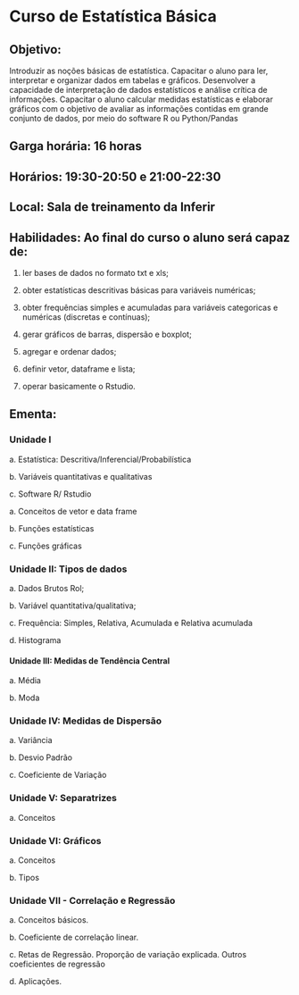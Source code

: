 # Curso de Estatística Básica

## Objetivo: 

Introduzir as noções básicas de estatística. Capacitar o aluno para ler, interpretar e
organizar dados em tabelas e gráficos. Desenvolver a capacidade de interpretação de
dados estatísticos e análise crítica de informações. Capacitar o aluno calcular medidas
estatísticas e elaborar gráficos com o objetivo de avaliar as informações contidas em
grande conjunto de dados, por meio do software R ou Python/Pandas

## Garga horária: 16  horas

## Horários: 19:30-20:50 e 21:00-22:30

## Local: Sala de treinamento da Inferir

## Habilidades: Ao final do curso o aluno será capaz de:

1. ler bases de dados no formato txt e xls;

2. obter estatísticas descritivas básicas para variáveis numéricas;

3. obter frequências simples e acumuladas para variáveis categoricas e numéricas (discretas e contínuas);

4. gerar gráficos de barras, dispersão e boxplot;

5. agregar e ordenar dados;

6. definir vetor, dataframe e lista;

7. operar basicamente o Rstudio.


## Ementa:

### Unidade I
a. Estatística: Descritiva/Inferencial/Probabilística

b. Variáveis quantitativas e qualitativas

c. Software R/ Rstudio

a. Conceitos de vetor e data frame

b. Funções estatísticas

c. Funções gráficas

### Unidade II: Tipos de dados

a. Dados Brutos Rol;

b. Variável quantitativa/qualitativa;

c. Frequência: Simples, Relativa, Acumulada e Relativa acumulada

d. Histograma

#### Unidade III: Medidas de Tendência Central

a. Média

b. Moda

### Unidade IV: Medidas de Dispersão

a. Variância

b. Desvio Padrão

c. Coeficiente de Variação

### Unidade V: Separatrizes

a. Conceitos

### Unidade VI: Gráficos

a. Conceitos

b. Tipos

### Unidade VII - Correlação e Regressão

a. Conceitos básicos.

b. Coeficiente de correlação linear.

c. Retas de Regressão. Proporção de variação explicada. Outros
coeficientes de regressão

d. Aplicações.


